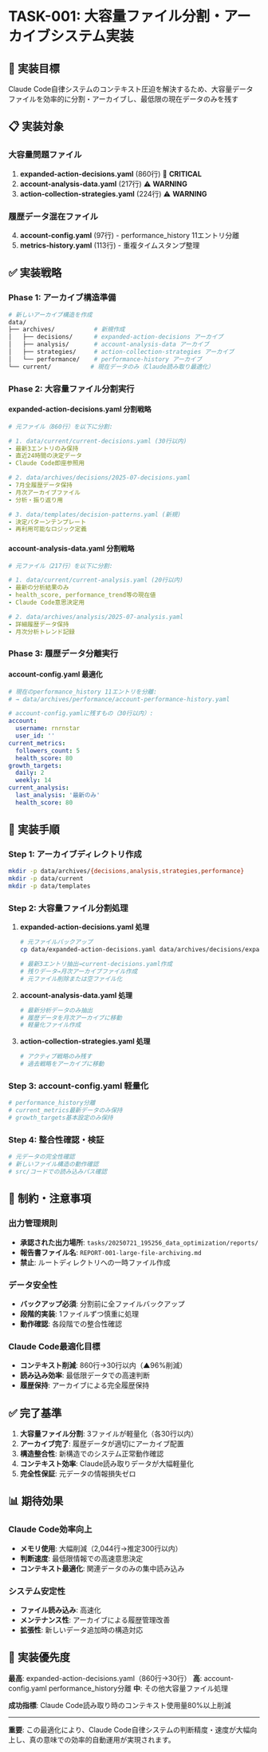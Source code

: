 # TASK-001: 大容量ファイル分割・アーカイブシステム実装

## 🎯 **実装目標**

Claude Code自律システムのコンテキスト圧迫を解決するため、大容量データファイルを効率的に分割・アーカイブし、最低限の現在データのみを残す

## 📋 **実装対象**

### **大容量問題ファイル**
1. **expanded-action-decisions.yaml** (860行) 🚨 **CRITICAL**
2. **account-analysis-data.yaml** (217行) ⚠️ **WARNING** 
3. **action-collection-strategies.yaml** (224行) ⚠️ **WARNING**

### **履歴データ混在ファイル**
4. **account-config.yaml** (97行) - performance_history 11エントリ分離
5. **metrics-history.yaml** (113行) - 重複タイムスタンプ整理

## ✅ **実装戦略**

### **Phase 1: アーカイブ構造準備**
```bash
# 新しいアーカイブ構造を作成
data/
├── archives/           # 新規作成
│   ├── decisions/      # expanded-action-decisions アーカイブ
│   ├── analysis/       # account-analysis-data アーカイブ  
│   ├── strategies/     # action-collection-strategies アーカイブ
│   └── performance/    # performance-history アーカイブ
└── current/           # 現在データのみ（Claude読み取り最適化）
```

### **Phase 2: 大容量ファイル分割実行**

#### **expanded-action-decisions.yaml 分割戦略**
```yaml
# 元ファイル（860行）を以下に分割:

# 1. data/current/current-decisions.yaml (30行以内)
- 最新3エントリのみ保持
- 直近24時間の決定データ
- Claude Code即座参照用

# 2. data/archives/decisions/2025-07-decisions.yaml
- 7月全履歴データ保持
- 月次アーカイブファイル
- 分析・振り返り用

# 3. data/templates/decision-patterns.yaml (新規)
- 決定パターンテンプレート
- 再利用可能なロジック定義
```

#### **account-analysis-data.yaml 分割戦略**
```yaml
# 元ファイル（217行）を以下に分割:

# 1. data/current/current-analysis.yaml (20行以内)
- 最新の分析結果のみ
- health_score, performance_trend等の現在値
- Claude Code意思決定用

# 2. data/archives/analysis/2025-07-analysis.yaml  
- 詳細履歴データ保持
- 月次分析トレンド記録
```

### **Phase 3: 履歴データ分離実行**

#### **account-config.yaml 最適化**
```yaml
# 現在のperformance_history 11エントリを分離:
# → data/archives/performance/account-performance-history.yaml

# account-config.yamlに残すもの（30行以内）:
account:
  username: rnrnstar
  user_id: ''
current_metrics:
  followers_count: 5
  health_score: 80
growth_targets:
  daily: 2
  weekly: 14
current_analysis:
  last_analysis: '最新のみ'
  health_score: 80
```

## 🔧 **実装手順**

### **Step 1: アーカイブディレクトリ作成**
```bash
mkdir -p data/archives/{decisions,analysis,strategies,performance}
mkdir -p data/current
mkdir -p data/templates
```

### **Step 2: 大容量ファイル分割処理**

1. **expanded-action-decisions.yaml 処理**
   ```bash
   # 元ファイルバックアップ
   cp data/expanded-action-decisions.yaml data/archives/decisions/expanded-action-decisions-backup.yaml
   
   # 最新3エントリ抽出→current-decisions.yaml作成
   # 残りデータ→月次アーカイブファイル作成
   # 元ファイル削除または空ファイル化
   ```

2. **account-analysis-data.yaml 処理**
   ```bash
   # 最新分析データのみ抽出
   # 履歴データを月次アーカイブに移動
   # 軽量化ファイル作成
   ```

3. **action-collection-strategies.yaml 処理**
   ```bash
   # アクティブ戦略のみ残す
   # 過去戦略をアーカイブに移動
   ```

### **Step 3: account-config.yaml 軽量化**
```bash
# performance_history分離
# current_metrics最新データのみ保持
# growth_targets基本設定のみ保持
```

### **Step 4: 整合性確認・検証**
```bash
# 元データの完全性確認
# 新しいファイル構造の動作確認  
# src/コードでの読み込みパス確認
```

## 🚨 **制約・注意事項**

### **出力管理規則**
- **承認された出力場所**: `tasks/20250721_195256_data_optimization/reports/`
- **報告書ファイル名**: `REPORT-001-large-file-archiving.md`
- **禁止**: ルートディレクトリへの一時ファイル作成

### **データ安全性**
- **バックアップ必須**: 分割前に全ファイルバックアップ
- **段階的実装**: 1ファイルずつ慎重に処理
- **動作確認**: 各段階での整合性確認

### **Claude Code最適化目標**
- **コンテキスト削減**: 860行→30行以内（▲96%削減）
- **読み込み効率**: 最低限データでの高速判断
- **履歴保持**: アーカイブによる完全履歴保持

## ✅ **完了基準**

1. **大容量ファイル分割**: 3ファイルが軽量化（各30行以内）
2. **アーカイブ完了**: 履歴データが適切にアーカイブ配置
3. **構造整合性**: 新構造でのシステム正常動作確認
4. **コンテキスト効率**: Claude読み取りデータが大幅軽量化
5. **完全性保証**: 元データの情報損失ゼロ

## 📊 **期待効果**

### **Claude Code効率向上**
- **メモリ使用**: 大幅削減（2,044行→推定300行以内）
- **判断速度**: 最低限情報での高速意思決定
- **コンテキスト最適化**: 関連データのみの集中読み込み

### **システム安定性**
- **ファイル読み込み**: 高速化
- **メンテナンス性**: アーカイブによる履歴管理改善
- **拡張性**: 新しいデータ追加時の構造対応

## 🎯 **実装優先度**

**最高**: expanded-action-decisions.yaml（860行→30行）
**高**: account-config.yaml performance_history分離
**中**: その他大容量ファイル処理

**成功指標**: Claude Code読み取り時のコンテキスト使用量80%以上削減

---

**重要**: この最適化により、Claude Code自律システムの判断精度・速度が大幅向上し、真の意味での効率的自動運用が実現されます。
